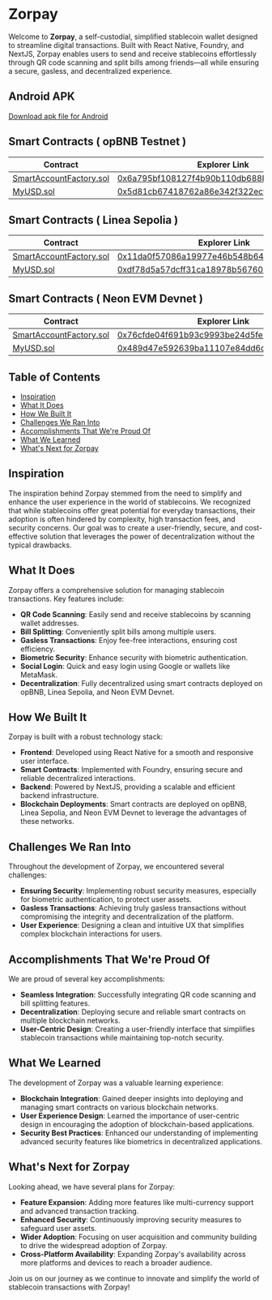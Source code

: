 # Zorpay

Welcome to **Zorpay**, a self-custodial, simplified stablecoin wallet designed to streamline digital transactions. Built with React Native, Foundry, and NextJS, Zorpay enables users to send and receive stablecoins effortlessly through QR code scanning and split bills among friends—all while ensuring a secure, gasless, and decentralized experience.

## Android APK

[Download apk file for Android](https://drive.google.com/drive/folders/1uM-qqES5eNoHF5Ja1ketaYZe-HBQw-Um?usp=sharing)

## Smart Contracts ( opBNB Testnet )

| Contract                                                                                                 | Explorer Link                                                                                                                      |
| -------------------------------------------------------------------------------------------------------- | ---------------------------------------------------------------------------------------------------------------------------------- |
| [SmartAccountFactory.sol](https://github.com/Ahmed-Aghadi/BuildIt/blob/main/smart_contracts/src/Map.sol) | [0x6a795bf108127f4b90b110db688b538c34008c05](https://opbnb-testnet.bscscan.com/address/0x6a795bf108127f4b90b110db688b538c34008c05) |
| [MyUSD.sol](https://github.com/Ahmed-Aghadi/BuildIt/blob/main/smart_contracts/src/Utils.sol)             | [0x5d81cb67418762a86e342f322ecf22a677acda27](https://opbnb-testnet.bscscan.com/address/0x5d81cb67418762a86e342f322ecf22a677acda27) |

## Smart Contracts ( Linea Sepolia )

| Contract                                                                                                 | Explorer Link                                                                                                                    |
| -------------------------------------------------------------------------------------------------------- | -------------------------------------------------------------------------------------------------------------------------------- |
| [SmartAccountFactory.sol](https://github.com/Ahmed-Aghadi/BuildIt/blob/main/smart_contracts/src/Map.sol) | [0x11da0f57086a19977e46b548b64166411d839a30](https://sepolia.lineascan.build/address/0x11da0f57086a19977e46b548b64166411d839a30) |
| [MyUSD.sol](https://github.com/Ahmed-Aghadi/BuildIt/blob/main/smart_contracts/src/Utils.sol)             | [0xdf78d5a57dcff31ca18978b56760867010aebc2e](https://sepolia.lineascan.build/address/0xdf78d5a57dcff31ca18978b56760867010aebc2e) |

## Smart Contracts ( Neon EVM Devnet )

| Contract                                                                                                 | Explorer Link                                                                                                                |
| -------------------------------------------------------------------------------------------------------- | ---------------------------------------------------------------------------------------------------------------------------- |
| [SmartAccountFactory.sol](https://github.com/Ahmed-Aghadi/BuildIt/blob/main/smart_contracts/src/Map.sol) | [0x76cfde04f691b93c9993be24d5fe7667e7a8782c](https://devnet.neonscan.org/address/0x76cfde04f691b93c9993be24d5fe7667e7a8782c) |
| [MyUSD.sol](https://github.com/Ahmed-Aghadi/BuildIt/blob/main/smart_contracts/src/Utils.sol)             | [0x489d47e592639ba11107e84dd6cca08f0892e27d](https://devnet.neonscan.org/address/0x489d47e592639ba11107e84dd6cca08f0892e27d) |

## Table of Contents

- [Inspiration](#inspiration)
- [What It Does](#what-it-does)
- [How We Built It](#how-we-built-it)
- [Challenges We Ran Into](#challenges-we-ran-into)
- [Accomplishments That We're Proud Of](#accomplishments-that-were-proud-of)
- [What We Learned](#what-we-learned)
- [What's Next for Zorpay](#whats-next-for-zorpay)

## Inspiration

The inspiration behind Zorpay stemmed from the need to simplify and enhance the user experience in the world of stablecoins. We recognized that while stablecoins offer great potential for everyday transactions, their adoption is often hindered by complexity, high transaction fees, and security concerns. Our goal was to create a user-friendly, secure, and cost-effective solution that leverages the power of decentralization without the typical drawbacks.

## What It Does

Zorpay offers a comprehensive solution for managing stablecoin transactions. Key features include:

- **QR Code Scanning**: Easily send and receive stablecoins by scanning wallet addresses.
- **Bill Splitting**: Conveniently split bills among multiple users.
- **Gasless Transactions**: Enjoy fee-free interactions, ensuring cost efficiency.
- **Biometric Security**: Enhance security with biometric authentication.
- **Social Login**: Quick and easy login using Google or wallets like MetaMask.
- **Decentralization**: Fully decentralized using smart contracts deployed on opBNB, Linea Sepolia, and Neon EVM Devnet.

## How We Built It

Zorpay is built with a robust technology stack:

- **Frontend**: Developed using React Native for a smooth and responsive user interface.
- **Smart Contracts**: Implemented with Foundry, ensuring secure and reliable decentralized interactions.
- **Backend**: Powered by NextJS, providing a scalable and efficient backend infrastructure.
- **Blockchain Deployments**: Smart contracts are deployed on opBNB, Linea Sepolia, and Neon EVM Devnet to leverage the advantages of these networks.

## Challenges We Ran Into

Throughout the development of Zorpay, we encountered several challenges:

- **Ensuring Security**: Implementing robust security measures, especially for biometric authentication, to protect user assets.
- **Gasless Transactions**: Achieving truly gasless transactions without compromising the integrity and decentralization of the platform.
- **User Experience**: Designing a clean and intuitive UX that simplifies complex blockchain interactions for users.

## Accomplishments That We're Proud Of

We are proud of several key accomplishments:

- **Seamless Integration**: Successfully integrating QR code scanning and bill splitting features.
- **Decentralization**: Deploying secure and reliable smart contracts on multiple blockchain networks.
- **User-Centric Design**: Creating a user-friendly interface that simplifies stablecoin transactions while maintaining top-notch security.

## What We Learned

The development of Zorpay was a valuable learning experience:

- **Blockchain Integration**: Gained deeper insights into deploying and managing smart contracts on various blockchain networks.
- **User Experience Design**: Learned the importance of user-centric design in encouraging the adoption of blockchain-based applications.
- **Security Best Practices**: Enhanced our understanding of implementing advanced security features like biometrics in decentralized applications.

## What's Next for Zorpay

Looking ahead, we have several plans for Zorpay:

- **Feature Expansion**: Adding more features like multi-currency support and advanced transaction tracking.
- **Enhanced Security**: Continuously improving security measures to safeguard user assets.
- **Wider Adoption**: Focusing on user acquisition and community building to drive the widespread adoption of Zorpay.
- **Cross-Platform Availability**: Expanding Zorpay's availability across more platforms and devices to reach a broader audience.

Join us on our journey as we continue to innovate and simplify the world of stablecoin transactions with Zorpay!
